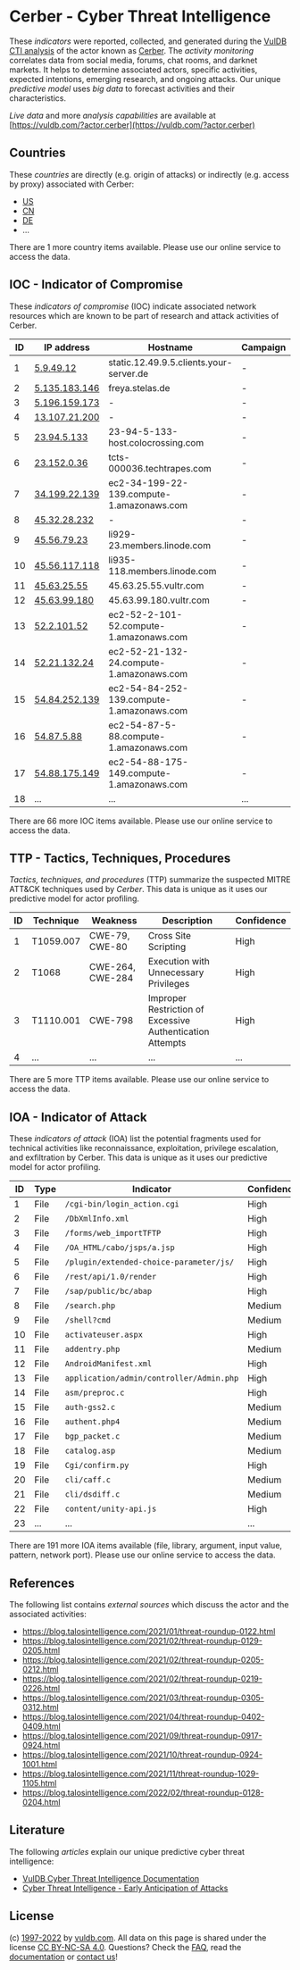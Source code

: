 # Cerber - Cyber Threat Intelligence

These _indicators_ were reported, collected, and generated during the [VulDB CTI analysis](https://vuldb.com/?kb.cti) of the actor known as [Cerber](https://vuldb.com/?actor.cerber). The _activity monitoring_ correlates data from social media, forums, chat rooms, and darknet markets. It helps to determine associated actors, specific activities, expected intentions, emerging research, and ongoing attacks. Our unique _predictive model_ uses _big data_ to forecast activities and their characteristics.

_Live data_ and more _analysis capabilities_ are available at [https://vuldb.com/?actor.cerber](https://vuldb.com/?actor.cerber)

## Countries

These _countries_ are directly (e.g. origin of attacks) or indirectly (e.g. access by proxy) associated with Cerber:

* [US](https://vuldb.com/?country.us)
* [CN](https://vuldb.com/?country.cn)
* [DE](https://vuldb.com/?country.de)
* ...

There are 1 more country items available. Please use our online service to access the data.

## IOC - Indicator of Compromise

These _indicators of compromise_ (IOC) indicate associated network resources which are known to be part of research and attack activities of Cerber.

ID | IP address | Hostname | Campaign | Confidence
-- | ---------- | -------- | -------- | ----------
1 | [5.9.49.12](https://vuldb.com/?ip.5.9.49.12) | static.12.49.9.5.clients.your-server.de | - | High
2 | [5.135.183.146](https://vuldb.com/?ip.5.135.183.146) | freya.stelas.de | - | High
3 | [5.196.159.173](https://vuldb.com/?ip.5.196.159.173) | - | - | High
4 | [13.107.21.200](https://vuldb.com/?ip.13.107.21.200) | - | - | High
5 | [23.94.5.133](https://vuldb.com/?ip.23.94.5.133) | 23-94-5-133-host.colocrossing.com | - | High
6 | [23.152.0.36](https://vuldb.com/?ip.23.152.0.36) | tcts-000036.techtrapes.com | - | High
7 | [34.199.22.139](https://vuldb.com/?ip.34.199.22.139) | ec2-34-199-22-139.compute-1.amazonaws.com | - | Medium
8 | [45.32.28.232](https://vuldb.com/?ip.45.32.28.232) | - | - | High
9 | [45.56.79.23](https://vuldb.com/?ip.45.56.79.23) | li929-23.members.linode.com | - | High
10 | [45.56.117.118](https://vuldb.com/?ip.45.56.117.118) | li935-118.members.linode.com | - | High
11 | [45.63.25.55](https://vuldb.com/?ip.45.63.25.55) | 45.63.25.55.vultr.com | - | Medium
12 | [45.63.99.180](https://vuldb.com/?ip.45.63.99.180) | 45.63.99.180.vultr.com | - | Medium
13 | [52.2.101.52](https://vuldb.com/?ip.52.2.101.52) | ec2-52-2-101-52.compute-1.amazonaws.com | - | Medium
14 | [52.21.132.24](https://vuldb.com/?ip.52.21.132.24) | ec2-52-21-132-24.compute-1.amazonaws.com | - | Medium
15 | [54.84.252.139](https://vuldb.com/?ip.54.84.252.139) | ec2-54-84-252-139.compute-1.amazonaws.com | - | Medium
16 | [54.87.5.88](https://vuldb.com/?ip.54.87.5.88) | ec2-54-87-5-88.compute-1.amazonaws.com | - | Medium
17 | [54.88.175.149](https://vuldb.com/?ip.54.88.175.149) | ec2-54-88-175-149.compute-1.amazonaws.com | - | Medium
18 | ... | ... | ... | ...

There are 66 more IOC items available. Please use our online service to access the data.

## TTP - Tactics, Techniques, Procedures

_Tactics, techniques, and procedures_ (TTP) summarize the suspected MITRE ATT&CK techniques used by _Cerber_. This data is unique as it uses our predictive model for actor profiling.

ID | Technique | Weakness | Description | Confidence
-- | --------- | -------- | ----------- | ----------
1 | T1059.007 | CWE-79, CWE-80 | Cross Site Scripting | High
2 | T1068 | CWE-264, CWE-284 | Execution with Unnecessary Privileges | High
3 | T1110.001 | CWE-798 | Improper Restriction of Excessive Authentication Attempts | High
4 | ... | ... | ... | ...

There are 5 more TTP items available. Please use our online service to access the data.

## IOA - Indicator of Attack

These _indicators of attack_ (IOA) list the potential fragments used for technical activities like reconnaissance, exploitation, privilege escalation, and exfiltration by Cerber. This data is unique as it uses our predictive model for actor profiling.

ID | Type | Indicator | Confidence
-- | ---- | --------- | ----------
1 | File | `/cgi-bin/login_action.cgi` | High
2 | File | `/DbXmlInfo.xml` | High
3 | File | `/forms/web_importTFTP` | High
4 | File | `/OA_HTML/cabo/jsps/a.jsp` | High
5 | File | `/plugin/extended-choice-parameter/js/` | High
6 | File | `/rest/api/1.0/render` | High
7 | File | `/sap/public/bc/abap` | High
8 | File | `/search.php` | Medium
9 | File | `/shell?cmd` | Medium
10 | File | `activateuser.aspx` | High
11 | File | `addentry.php` | Medium
12 | File | `AndroidManifest.xml` | High
13 | File | `application/admin/controller/Admin.php` | High
14 | File | `asm/preproc.c` | High
15 | File | `auth-gss2.c` | Medium
16 | File | `authent.php4` | Medium
17 | File | `bgp_packet.c` | Medium
18 | File | `catalog.asp` | Medium
19 | File | `Cgi/confirm.py` | High
20 | File | `cli/caff.c` | Medium
21 | File | `cli/dsdiff.c` | Medium
22 | File | `content/unity-api.js` | High
23 | ... | ... | ...

There are 191 more IOA items available (file, library, argument, input value, pattern, network port). Please use our online service to access the data.

## References

The following list contains _external sources_ which discuss the actor and the associated activities:

* https://blog.talosintelligence.com/2021/01/threat-roundup-0122.html
* https://blog.talosintelligence.com/2021/02/threat-roundup-0129-0205.html
* https://blog.talosintelligence.com/2021/02/threat-roundup-0205-0212.html
* https://blog.talosintelligence.com/2021/02/threat-roundup-0219-0226.html
* https://blog.talosintelligence.com/2021/03/threat-roundup-0305-0312.html
* https://blog.talosintelligence.com/2021/04/threat-roundup-0402-0409.html
* https://blog.talosintelligence.com/2021/09/threat-roundup-0917-0924.html
* https://blog.talosintelligence.com/2021/10/threat-roundup-0924-1001.html
* https://blog.talosintelligence.com/2021/11/threat-roundup-1029-1105.html
* https://blog.talosintelligence.com/2022/02/threat-roundup-0128-0204.html

## Literature

The following _articles_ explain our unique predictive cyber threat intelligence:

* [VulDB Cyber Threat Intelligence Documentation](https://vuldb.com/?kb.cti)
* [Cyber Threat Intelligence - Early Anticipation of Attacks](https://www.scip.ch/en/?labs.20201022)

## License

(c) [1997-2022](https://vuldb.com/?kb.changelog) by [vuldb.com](https://vuldb.com/?kb.about). All data on this page is shared under the license [CC BY-NC-SA 4.0](https://creativecommons.org/licenses/by-nc-sa/4.0/). Questions? Check the [FAQ](https://vuldb.com/?kb.faq), read the [documentation](https://vuldb.com/?kb) or [contact us](https://vuldb.com/?contact)!
